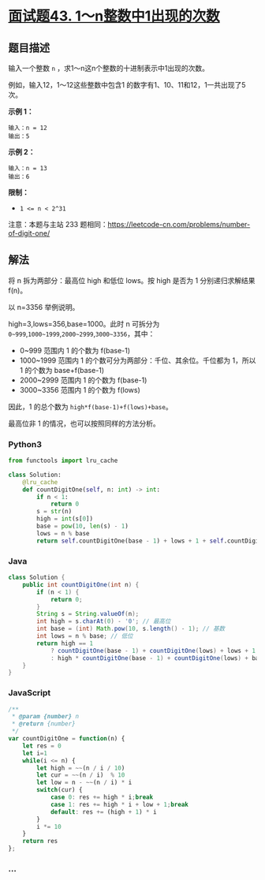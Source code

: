 # [面试题43. 1～n整数中1出现的次数](https://leetcode-cn.com/problems/1nzheng-shu-zhong-1chu-xian-de-ci-shu-lcof/)

## 题目描述
<!-- 这里写题目描述 -->
输入一个整数 `n` ，求1～n这n个整数的十进制表示中1出现的次数。

例如，输入12，1～12这些整数中包含1 的数字有1、10、11和12，1一共出现了5次。

**示例 1：**

```
输入：n = 12
输出：5
```

**示例 2：**

```
输入：n = 13
输出：6
```

**限制：**

- `1 <= n < 2^31`

注意：本题与主站 233 题相同：https://leetcode-cn.com/problems/number-of-digit-one/

## 解法
<!-- 这里可写通用的实现逻辑 -->
将 n 拆为两部分：最高位 high 和低位 lows。按 high 是否为 1 分别递归求解结果 f(n)。

以 n=3356 举例说明。

high=3,lows=356,base=1000。此时 n 可拆分为 `0~999`,`1000~1999`,`2000~2999`,`3000~3356`，其中：

- 0~999 范围内 1 的个数为 f(base-1)
- 1000~1999 范围内 1 的个数可分为两部分：千位、其余位。千位都为 1，所以 1 的个数为 base+f(base-1)
- 2000~2999 范围内 1 的个数为 f(base-1)
- 3000~3356 范围内 1 的个数为 f(lows)

因此，1 的总个数为 `high*f(base-1)+f(lows)+base`。

最高位非 1 的情况，也可以按照同样的方法分析。

### Python3
<!-- 这里可写当前语言的特殊实现逻辑 -->

```python
from functools import lru_cache

class Solution:
    @lru_cache
    def countDigitOne(self, n: int) -> int:
        if n < 1:
            return 0
        s = str(n)
        high = int(s[0])
        base = pow(10, len(s) - 1)
        lows = n % base
        return self.countDigitOne(base - 1) + lows + 1 + self.countDigitOne(lows) if high == 1 else high * self.countDigitOne(base - 1) + base + self.countDigitOne(lows)
```

### Java
<!-- 这里可写当前语言的特殊实现逻辑 -->

```java
class Solution {
    public int countDigitOne(int n) {
        if (n < 1) {
            return 0;
        }
        String s = String.valueOf(n);
        int high = s.charAt(0) - '0'; // 最高位
        int base = (int) Math.pow(10, s.length() - 1); // 基数
        int lows = n % base; // 低位
        return high == 1
            ? countDigitOne(base - 1) + countDigitOne(lows) + lows + 1
            : high * countDigitOne(base - 1) + countDigitOne(lows) + base;
    }
}
```

### JavaScript
```js
/**
 * @param {number} n
 * @return {number}
 */
var countDigitOne = function(n) {
    let res = 0
    let i=1
    while(i <= n) {
        let high = ~~(n / i / 10)
        let cur = ~~(n / i)  % 10
        let low = n - ~~(n / i) * i
        switch(cur) {
            case 0: res += high * i;break
            case 1: res += high * i + low + 1;break
            default: res += (high + 1) * i
        }
        i *= 10
    }
    return res
};
```

### ...
```

```
